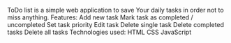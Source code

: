 ToDo list
is a simple web application to save Your daily tasks in order not to miss anything.
Features:
Add new task
Mark task as completed / uncompleted
Set task priority
Edit task
Delete single task
Delete completed tasks
Delete all tasks
Technologies used:
HTML
CSS
JavaScript
